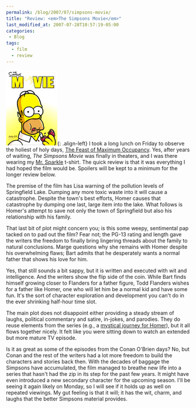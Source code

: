 ```yaml
---
permalink: /blog/2007/07/simpsons-movie/
title: "Review: <em>The Simpsons Movie</em>"
last_modified_at: 2007-07-28T10:57:19-05:00
categories:
 - Blog
tags:
  - film
  - review
---
```


![The Simpsons Movie](/assets/images/reviews/simpsons_movie.jpg){: .align-left}
I took a long lunch on Friday to observe the holiest of holy days, [The Feast of Maximum Occupancy](http://www.snpp.com/episodes/9F01.html).
Yes, after years of waiting, _The Simpsons Movie_ was finally in theaters, and I was there wearing my [Mr. Sparkle](http://www.snpp.com/episodes/4F18)
t-shirt. The quick review is that it was everything I had hoped the film would be. Spoilers will be kept to a minimum
for the longer review below.

The premise of the film has Lisa warning of the pollution levels of Springfield Lake. Dumping any more toxic waste into
it will cause a catastrophe. Despite the town's best efforts, Homer causes that catastrophe by dumping one last, large
item into the lake. What follows is Homer's attempt to save not only the town of Springfield but also his relationship
with his family.

That last bit of plot might concern you; is this some weepy, sentimental pap tacked on to pad out the film? Fear not;
the PG-13 rating and length gave the writers the freedom to finally bring lingering threads about the family to natural
conclusions. Marge questions why she remains with Homer despite his overwhelming flaws; Bart admits that he desperately
wants a normal father that shows his love for him.

Yes, that still sounds a bit sappy, but it is written and executed with wit and intelligence. And the writers show the
flip side of the coin. While Bart finds himself growing closer to Flanders for a father figure, Todd Flanders wishes
for a father like Homer, one who will let him be a normal kid and have some fun. It's the sort of character exploration
and development you can't do in the ever shrinking half-hour time slot.

The main plot does not disappoint either providing a steady stream of laughs, political commentary and satire, in-jokes,
and parodies. They do reuse elements from the series (e.g., a [mystical journey for Homer](http://www.snpp.com/episodes/3F24.html)),
but it all flows together nicely. It felt like you were sitting down to watch an extended but more mature TV episode.

Is it as great as some of the episodes from the Conan O'Brien days? No, but Conan and the rest of the writers had a lot
more freedom to build the characters and stories back then. With the decades of baggage the Simpsons have accumulated,
the film managed to breathe new life into a series that hasn't had the zip in its step for the past few years. It might
have even introduced a new secondary character for the upcoming season. I'll be seeing it again likely on Monday, so I
will see if it holds up as well on repeated viewings.  My gut feeling is that it will; it has the wit, charm, and laughs
that the better Simpsons material provides.

